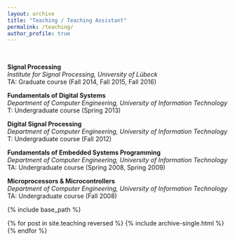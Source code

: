 ```yaml
---
layout: archive
title: "Teaching / Teaching Assistant"
permalink: /teaching/
author_profile: true
---
```

<br/>

**Signal Processing**<br/>*Institute for Signal Processing, University of Lübeck*<br/>TA: Graduate course (Fall 2014, Fall 2015, Fall 2016)

**Fundamentals of Digital Systems**<br/>*Department of Computer Engineering, University of Information Technology*<br/>T: Undergraduate course (Spring 2013)

**Digital Signal Processing**<br/>*Department of Computer Engineering, University of Information Technology*<br/>T: Undergraduate course (Fall 2012)

**Fundamentals of Embedded Systems Programming**<br/>*Department of Computer Engineering, University of Information Technology*<br/>TA: Undergraduate course (Spring 2008, Spring 2009)

**Microprocessors & Microcontrollers**<br/>*Department of Computer Engineering, University of Information Technology*<br/>TA: Undergraduate course (Fall 2008)


{% include base_path %}

{% for post in site.teaching reversed %}
  {% include archive-single.html %}
{% endfor %}
